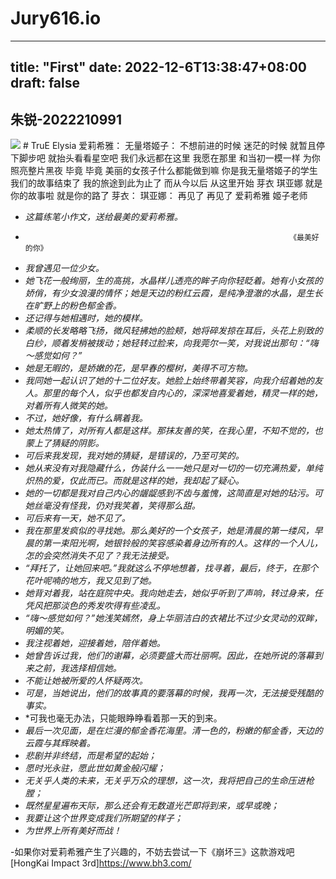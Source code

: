 # Jury616.io
---
title: "First"
date: 2022-12-6T13:38:47+08:00
draft: false
---
**朱锐-2022210991**
---
 <img src="https://github.com/Jury616/Jury616.github.io/blob/main/a.png">
# TruE Elysia
                                爱莉希雅：                       无量塔姬子：
                                不想前进的时候                   迷茫的时候
                                就暂且停下脚步吧                 就抬头看看星空吧
                                我们永远都在这里                 我愿在那里
                                和当初一模一样                   为你照亮整片黑夜
                                毕竟                            毕竟
                                美丽的女孩子什么都能做到嘛        你是我无量塔姬子的学生
                                我们的故事结束了                 我的旅途到此为止了
                                而从今以后                       从这里开始
                                芽衣                            琪亚娜
                                就是你的故事啦                   就是你的路了
                                芽衣：                          琪亚娜：
                                再见了                            再见了
                                爱莉希雅                         姬子老师                     

+ *这篇练笔小作文，送给最美的爱莉希雅。*
+                                                                《最美好的你》
+    *我曾遇见一位少女。*
+    *她飞花一般绚丽，生的高挑，水晶样儿透亮的眸子向你轻眨着。她有小女孩的娇俏，有少女浪漫的情怀；她是天边的粉红云霞，是纯净澄澈的水晶，是生长在旷野上的粉色郁金香。*
+    *还记得与她相遇时，她的模样。*
+    *柔顺的长发略略飞扬，微风轻拂她的脸颊，她将碎发掠在耳后，头花上别致的白纱，顺着发梢被拨动；她轻转过脸来，向我莞尔一笑，对我说出那句：“嗨～感觉如何？”*
+    *她是无暇的，是娇嫩的花，是早春的樱树，美得不可方物。*
+    *我同她一起认识了她的十二位好友。她脸上始终带着笑容，向我介绍着她的友人。那里的每个人，似乎也都发自内心的，深深地喜爱着她，精灵一样的她，对着所有人微笑的她。*
+    *不过，她好像，有什么瞒着我。*
+    *她太热情了，对所有人都是这样。那抹友善的笑，在我心里，不知不觉的，也蒙上了猜疑的阴影。*
+    *可后来我发现，我对她的猜疑，是错误的，乃至可笑的。*
+    *她从来没有对我隐藏什么，伪装什么一一她只是对一切的一切充满热爱，单纯炽热的爱，仅此而已。而就是这样的她，我却起了疑心。*
+    *她的一切都是我对自己内心的龌龊感到不齿与羞愧，这简直是对她的玷污。可她丝毫没有怪我，仍对我笑着，笑得那么甜。*
+    *可后来有一天，她不见了。*
+    *我在那里发疯似的寻找她。那么美好的一个女孩子，她是清晨的第一缕风，早晨的第一束阳光啊，她银铃般的笑容感染着身边所有的人。这样的一个人儿，怎的会突然消失不见了？我无法接受。*
+    *“拜托了，让她回来吧。”我就这么不停地想着，找寻着，最后，终于，在那个花叶呢喃的地方，我又见到了她。*
+    *她背对着我，站在庭院中央。我向她走去，她似乎听到了声响，转过身来，任凭风把那淡色的秀发吹得有些凌乱。*
+    *“嗨～感觉如何？”她浅笑嫣然，身上华丽洁白的衣裙比不过少女灵动的双眸，明媚的笑。*
+    *我注视着她，迎接着她，陪伴着她。*
+    *她曾告诉过我，他们的谢幕，必须要盛大而壮丽啊。因此，在她所说的落幕到来之前，我选择相信她。*
+    *不能让她被所爱的人怀疑两次。*
+    *可是，当她说出，他们的故事真的要落幕的时候，我再一次，无法接受残酷的事实。*
+    *可我也毫无办法，只能眼睁睁看着那一天的到来。
+    *最后一次见面，是在烂漫的郁金香花海里。清一色的，粉嫩的郁金香，天边的云霞与其辉映着。*
+    *悲剧并非终结，而是希望的起始；*
+    *愿时光永驻，愿此世如黄金般闪耀；*
+    *无关乎人类的未来，无关乎万众的理想，这一次，我将把自己的生命压进枪膛；*
+    *既然星星遍布天际，那么还会有无数道光芒即将到来，或早或晚；*
+    *我要让这个世界变成我们所期望的样子；*
+    *为世界上所有美好而战！*  

-如果你对爱莉希雅产生了兴趣的，不妨去尝试一下《崩坏三》这款游戏吧[HongKai Impact 3rd]<https://www.bh3.com/>
